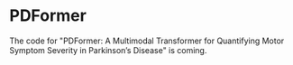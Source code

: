 # PDFormer
The code for "PDFormer: A Multimodal Transformer for Quantifying Motor Symptom Severity in Parkinson’s Disease" is coming.
